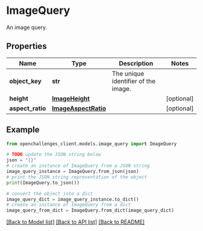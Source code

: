 # ImageQuery

An image query.

## Properties

Name | Type | Description | Notes
------------ | ------------- | ------------- | -------------
**object_key** | **str** | The unique identifier of the image. | 
**height** | [**ImageHeight**](ImageHeight.md) |  | [optional] 
**aspect_ratio** | [**ImageAspectRatio**](ImageAspectRatio.md) |  | [optional] 

## Example

```python
from openchallenges_client.models.image_query import ImageQuery

# TODO update the JSON string below
json = "{}"
# create an instance of ImageQuery from a JSON string
image_query_instance = ImageQuery.from_json(json)
# print the JSON string representation of the object
print(ImageQuery.to_json())

# convert the object into a dict
image_query_dict = image_query_instance.to_dict()
# create an instance of ImageQuery from a dict
image_query_from_dict = ImageQuery.from_dict(image_query_dict)
```
[[Back to Model list]](../README.md#documentation-for-models) [[Back to API list]](../README.md#documentation-for-api-endpoints) [[Back to README]](../README.md)


